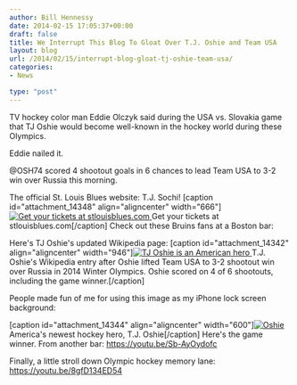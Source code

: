 ```yaml
---
author: Bill Hennessy
date: 2014-02-15 17:05:37+00:00
draft: false
title: We Interrupt This Blog To Gloat Over T.J. Oshie and Team USA
layout: blog
url: /2014/02/15/interrupt-blog-gloat-tj-oshie-team-usa/
categories:
- News

type: "post"
---
```


TV hockey color man Eddie Olczyk said during the USA vs. Slovakia game that TJ Oshie would become well-known in the hockey world during these Olympics.

Eddie nailed it.

@OSH74 scored 4 shootout goals in 6 chances to lead Team USA to 3-2 win over Russia this morning.

The official St. Louis Blues website: T.J. Sochi!
[caption id="attachment_14348" align="aligncenter" width="666"][![Get your tickets at stlouisblues.com](https://hennessysview.com/wp-content/uploads/2014/02/The-Official-Web-Site-St-Louis-Blues-2014-02-15-11-31-22.png)
](https://hennessysview.com/wp-content/uploads/2014/02/The-Official-Web-Site-St-Louis-Blues-2014-02-15-11-31-22.png) Get your tickets at stlouisblues.com[/caption]
Check out these Bruins fans at a Boston bar:

Here's TJ Oshie's updated Wikipedia page:
[caption id="attachment_14342" align="aligncenter" width="946"][![TJ Oshie is an American hero](https://hennessysview.com/wp-content/uploads/2014/02/oshie-wiki.png)
](https://hennessysview.com/wp-content/uploads/2014/02/oshie-wiki.png) T.J. Oshie's Wikipedia entry after Oshie lifted Team USA to 3-2 shootout win over Russia in 2014 Winter Olympics. Oshie scored on 4 of 6 shootouts, including the game winner.[/caption]


People made fun of me for using this image as my iPhone lock screen background:


[caption id="attachment_14344" align="aligncenter" width="600"][![Oshie](https://hennessysview.com/wp-content/uploads/2014/02/made-in-USA.jpg)
](https://hennessysview.com/wp-content/uploads/2014/02/made-in-USA.jpg) America's newest hockey hero, T.J. Oshie[/caption]
Here's the game winner. From another bar:
https://youtu.be/Sb-AyOydofc

Finally, a little stroll down Olympic hockey memory lane:
https://youtu.be/8gfD134ED54
